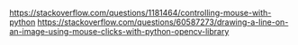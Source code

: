 https://stackoverflow.com/questions/1181464/controlling-mouse-with-python
https://stackoverflow.com/questions/60587273/drawing-a-line-on-an-image-using-mouse-clicks-with-python-opencv-library